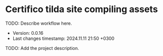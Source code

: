 <!--
@since 2024.10.06, 22:56
@changed 2024.10.06, 22:56
-->

# Certifico tilda site compiling assets

TODO: Describe workflow here.

- Version: 0.0.16
- Last changes timestamp: 2024.11.11 21:50 +0300

TODO: Add the project description.
